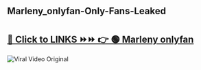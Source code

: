 
 ## Marleny_onlyfan-Only-Fans-Leaked

# <h2><a href="https://clipsfans.com/Marleny_onlyfan&ref=git">🔗 Click to LINKS ⏩⏩ 👉 🟢 Marleny onlyfan </a></h2>

<a href="https://clipsfans.com/Marleny_onlyfan&ref=git" rel="nofollow" data-target="animated-image.originalLink"><img src="https://i.ibb.co.com/xMMVF88/686577567.gif" alt="Viral Video Original" style="max-width: 100%; display: inline-block;" data-target="animated-image.originalImage"></a>
